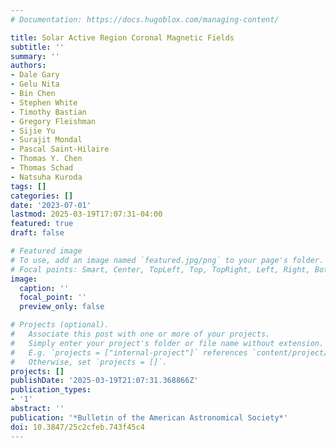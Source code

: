 ```yaml
---
# Documentation: https://docs.hugoblox.com/managing-content/

title: Solar Active Region Coronal Magnetic Fields
subtitle: ''
summary: ''
authors:
- Dale Gary
- Gelu Nita
- Bin Chen
- Stephen White
- Timothy Bastian
- Gregory Fleishman
- Sijie Yu
- Surajit Mondal
- Pascal Saint-Hilaire
- Thomas Y. Chen
- Thomas Schad
- Natsuha Kuroda
tags: []
categories: []
date: '2023-07-01'
lastmod: 2025-03-19T17:07:31-04:00
featured: true
draft: false

# Featured image
# To use, add an image named `featured.jpg/png` to your page's folder.
# Focal points: Smart, Center, TopLeft, Top, TopRight, Left, Right, BottomLeft, Bottom, BottomRight.
image:
  caption: ''
  focal_point: ''
  preview_only: false

# Projects (optional).
#   Associate this post with one or more of your projects.
#   Simply enter your project's folder or file name without extension.
#   E.g. `projects = ["internal-project"]` references `content/project/deep-learning/index.md`.
#   Otherwise, set `projects = []`.
projects: []
publishDate: '2025-03-19T21:07:31.368866Z'
publication_types:
- '1'
abstract: ''
publication: '*Bulletin of the American Astronomical Society*'
doi: 10.3847/25c2cfeb.743f45c4
---
```

